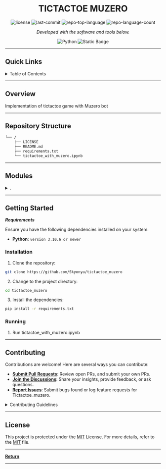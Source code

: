 <h1 align="center">TICTACTOE MUZERO</h1>

<p align="center">
	<img src="https://img.shields.io/github/license/skyonya/easy_local_rag?style=flat&color=0080ff" alt="license">
	<img src="https://img.shields.io/github/last-commit/skyonya/easy_local_rag?style=flat&logo=git&logoColor=white&color=0080ff" alt="last-commit">
	<img src="https://img.shields.io/github/languages/top/skyonya/easy_local_rag?style=flat&color=0080ff" alt="repo-top-language">
	<img src="https://img.shields.io/github/languages/count/skyonya/easy_local_rag?style=flat&color=0080ff" alt="repo-language-count">
<p>
<p align="center">
		<em>Developed with the software and tools below.</em>
</p>
<p align="center">
	<img src="https://img.shields.io/badge/Python-3776AB.svg?style=flat&logo=Python&logoColor=white" alt="Python">
    <img alt="Static Badge" src="https://img.shields.io/badge/jupyter-notebook-blue?style=flat">

</p>
<hr>

##  Quick Links

<!-- TABLE OF CONTENTS -->
<details>
  <summary>Table of Contents</summary>

> - [ Overview](#overview)
> - [ Repository Structure](#repository-structure)
> - [ Modules](#modules)
> - [ Getting Started](#getting-started)
>   - [ Installation](#installation)
>   - [ Running ](#running)
> - [ Contributing](#contributing)
> - [ License](#license)
</details>

---

##  Overview

Implementation of tictactoe game with Muzero bot

---


##  Repository Structure

```sh
└── /
    ├── LICENSE
    ├── README.md
    ├── requirements.txt
    └── tictactoe_with_muzero.ipynb

```

---

##  Modules

<details closed><summary>.</summary>

| File                                                                                                               | Summary                                                 |
| ---                                                                                                                | ---                                                     |
| [tictactoe_with_muzero.ipynb](https://github.com/Skyonya/tictactoe_muzero/blob/master/tictactoe_with_muzero.ipynb) | Main Jupiter notebook script |

</details>

---

##  Getting Started

***Requirements***

Ensure you have the following dependencies installed on your system:

* **Python**: `version 3.10.6 or newer`

###  Installation

1. Clone the  repository:

```sh
git clone https://github.com/Skyonya/tictactoe_muzero
```

2. Change to the project directory:

```sh
cd tictactoe_muzero
```

3. Install the dependencies:

```sh
pip install -r requirements.txt
```

###  Running

1. Run tictactoe_with_muzero.ipynb

---

##  Contributing

Contributions are welcome! Here are several ways you can contribute:

- **[Submit Pull Requests](https://github.com/Skyonya/tictactoe_muzero/blob/main/CONTRIBUTING.md)**: Review open PRs, and submit your own PRs.
- **[Join the Discussions](https://github.com/Skyonya/tictactoe_muzero/discussions)**: Share your insights, provide feedback, or ask questions.
- **[Report Issues](https://github.com/Skyonya/tictactoe_muzero/issues)**: Submit bugs found or log feature requests for Tictactoe_muzero.

<details closed>
    <summary>Contributing Guidelines</summary>

1. **Fork the Repository**: Start by forking the project repository to your GitHub account.
2. **Clone Locally**: Clone the forked repository to your local machine using a Git client.
   ```sh
   git clone https://github.com/Skyonya/tictactoe_muzero
   ```
3. **Create a New Branch**: Always work on a new branch, giving it a descriptive name.
   ```sh
   git checkout -b new-feature-x
   ```
4. **Make Your Changes**: Develop and test your changes locally.
5. **Commit Your Changes**: Commit with a clear message describing your updates.
   ```sh
   git commit -m 'Implemented new feature x.'
   ```
6. **Push to GitHub**: Push the changes to your forked repository.
   ```sh
   git push origin new-feature-x
   ```
7. **Submit a Pull Request**: Create a PR against the original project repository. Clearly describe the changes and their motivations.

Once your PR is reviewed and approved, it will be merged into the main branch.

</details>

---

##  License

This project is protected under the [MIT](https://github.com/Skyonya/tictactoe_muzero/blob/main/LICENSE) License. For more details, refer to the [MIT](https://github.com/Skyonya/tictactoe_muzero/blob/main/LICENSE) file.

---

[**Return**](#quick-links)

---

